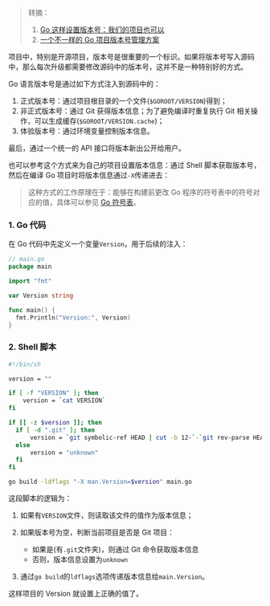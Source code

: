> 转摘：
> 
> 1. [Go 这样设置版本号：我们的项目也可以](https://mp.weixin.qq.com/s/NK_MBMAOXONT8wUcS8ihhA)
> 2. [一个不一样的 Go 项目版本号管理方案](https://mp.weixin.qq.com/s/3TihdywvXA9l6Ru5nfoUwA)

项目中，特别是开源项目，版本号是很重要的一个标识。如果将版本号写入源码中，那么每次升级都需要修改源码中的版本号，这并不是一种特别好的方式。

Go 语言版本号是通过如下方式注入到源码中的：

1. 正式版本号：通过项目根目录的一个文件(`$GOROOT/VERSION`)得到；
2. 非正式版本号：通过 Git 获得版本信息；为了避免编译时重复执行 Git 相关操作，可以生成缓存(`$GOROOT/VERSION.cache`)；
3. 体验版本号：通过环境变量控制版本信息。

最后，通过一个统一的 API 接口将版本新出公开给用户。

也可以参考这个方式来为自己的项目设置版本信息：通过 Shell 脚本获取版本号，然后在编译 Go 项目时将版本信息通过`-X`传递进去：

> 这种方式的工作原理在于：能够在构建前更改 Go 程序的符号表中的符号对应的值，具体可以参见 [Go 符号表](../知识点/Go%20符号表.md)。

### 1. Go 代码

在 Go 代码中先定义一个变量`Version`，用于后续的注入：

```go
// main.go
package main

import "fmt"

var Version string

func main() {
  fmt.Println("Version:", Version)
}
```

### 2. Shell 脚本

```sh
#!/bin/sh

version = ""

if [ -f "VERSION" ]; then
    version = `cat VERSION`
fi

if [[ -z $version ]]; then
  if [ -d ".git" ]; then
      version = `git symbolic-ref HEAD | cut -b 12-`-`git rev-parse HEAD`
  else
      version = "unknown"
  fi
fi

go build -ldflags "-X man.Version=$version" main.go
```

这段脚本的逻辑为：

1. 如果有`VERSION`文件，则读取该文件的值作为版本信息；
2. 如果版本号为空，判断当前项目是否是 Git 项目：

    * 如果是(有`.git`文件夹)，则通过 Git 命令获取版本信息
    * 否则，版本信息设置为`unknown`

3. 通过`go build`的`ldflags`选项传递版本信息给`main.Version`。

这样项目的 Version 就设置上正确的值了。




